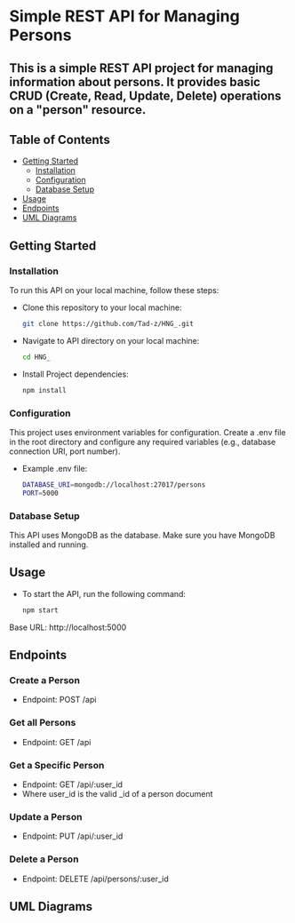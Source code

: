 # Simple REST API for Managing Persons

## This is a simple REST API project for managing information about persons. It provides basic CRUD (Create, Read, Update, Delete) operations on a "person" resource.

## Table of Contents

- [Getting Started](#getting-started)
  - [Installation](#installation)
  - [Configuration](#configuration)
  - [Database Setup](#database-setup)
- [Usage](#usage)
- [Endpoints](#endpoints)
- [UML Diagrams](#uml-diagrams)

## Getting Started

### Installation

To run this API on your local machine, follow these steps:

- Clone this repository to your local machine:

  ```bash
  git clone https://github.com/Tad-z/HNG_.git

  ```

- Navigate to API directory on your local machine:

  ```bash
  cd HNG_

  ```

- Install Project dependencies:
  ```bash
  npm install
  ```

### Configuration

This project uses environment variables for configuration. Create a .env file in the root directory and configure any required variables (e.g., database connection URI, port number).

- Example .env file:
  ```bash
  DATABASE_URI=mongodb://localhost:27017/persons
  PORT=5000
  ```

### Database Setup

This API uses MongoDB as the database. Make sure you have MongoDB installed and running.

## Usage

- To start the API, run the following command:
  ```bash
  npm start
  ```

Base URL: http://localhost:5000

## Endpoints

### Create a Person
- Endpoint: POST /api

### Get all Persons
- Endpoint: GET /api

### Get a Specific Person
- Endpoint: GET /api/:user_id
- Where user_id is the valid _id of a person document

### Update a Person
- Endpoint: PUT /api/:user_id

### Delete a Person
- Endpoint: DELETE /api/persons/:user_id

## UML Diagrams
<Link to diagrams>




